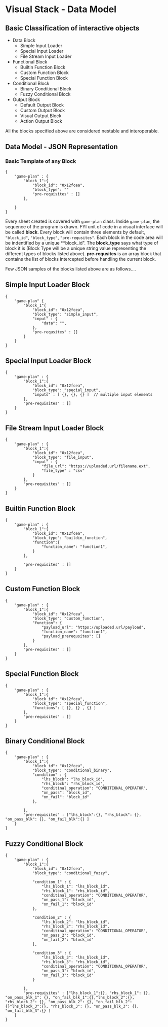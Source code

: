 # Visual Stack - Data Model

## Basic Classification of interactive objects

- Data Block
  - Simple Input Loader
  - Special Input Loader
  - File Stream Input Loader
- Functional Block
  - Builtin Function Block
  - Custom Function Block
  - Special Function Block
- Conditional Block
  - Binary Conditional Block
  - Fuzzy Conditional Block
- Output Block
  - Default Output Block
  - Custom Output Block
  - Visual Output Block
  - Action Output Block
 
All the blocks specified above are considered nestable and interoperable.

## Data Model - JSON Representation

### Basic Template of any Block

```
{
    "game-plan" : {
        "block_1":{
            "block_id": "0x12fcea",
            "block_type": ""
            "pre-requisites" : []
        },
        
    }
}
```

Every sheet created is covered with `game-plan` class. Inside `game-plan`, the sequence of the program is drawn. FYI unit of code in a visual interface will be called **block**. Every block will contain three elements by default, `"block_id"`, `"block_type"`, `"pre-requsites"`. Each block in the code area will be indentified by a unique **block_id". The **block_type** says what type of block it is (Block Type will be a unique string value representing the different types of blocks listed above). **pre-requsites** is an array block that contains the list of blocks intercepted before handling the current block.

Few JSON samples of the blocks listed above are as follows....

## Simple Input Loader Block
```
{
    "game-plan" {
        "block_1"{
            "block_id": "0x12fcea",
            "block_type": "simple_input",
            "input" : {
                "data": "",
            },
            "pre-requsites" : []
        }
    }   
}
```

## Special Input Loader Block

```
{
    "game-plan" : {
        "block_1":{
            "block_id": "0x12fcea",
            "block_type": "special_input",
            "inputs" : [ {}, {}, {} ]  // multiple input elements
        },
        "pre-requisites" : []
    }
}
```

## File Stream Input Loader Block

```
{
    "game-plan" : {
        "block_1":{
            "block_id": "0x12fcea",
            "block_type": "file_input",
            "input" : {
                "file_url": "https://uploaded.url/filename.ext",
                "file_type" : "csv"
            }
        },
        "pre-requisites" : []
    }
}
```
## Builtin Function Block

```
{
    "game-plan" : {
        "block_1":{
            "block_id": "0x12fcea",
            "block_type": "buildin_function",
            "function":{
                "function_name": "function1",
            } 
        },

        "pre-requisites" : []
    }
}
```

## Custom Function Block

```
{
    "game-plan" : {
        "block_1":{
            "block_id": "0x12fcea",
            "block_type": "custom_function",
            "function": {
                "payload_url": "https://uploaded.url/payload",
                "function_name": "function1",
                "payload_prerequsites": []
            }
        },
        "pre-requisites" : []
    }
}
```

## Special Function Block

```
{
    "game-plan" : {
        "block_1":{
            "block_id": "0x12fcea",
            "block_type": "special_function",
            "functions": [ {}, {} , {} ]
        },
        "pre-requisites" : []
    }
}
```

## Binary Conditional Block

```
{
    "game-plan" : {
        "block_1":{
            "block_id": "0x12fcea",
            "block_type": "conditional_binary",
            "condition" : {
                "lhs_block": "lhs_block_id",
                "rhs_block": "rhs_block_id",
                "conditinal_operation": "CONDITIONAL_OPERATOR",
                "on_pass": "block_id",
                "on_fail": "block_id"
            },
            
        },
        "pre-requisites" : ["lhs_block":{}, "rhs_block": {}, "on_pass_blk": {}, "on_fail_blk":{} ]
    }
}
```

## Fuzzy Conditional Block

```
{
    "game-plan" : {
        "block_1":{
            "block_id": "0x12fcea",
            "block_type": "conditional_fuzzy",
            
            "condition_1" : {
                "lhs_block_1": "lhs_block_id",
                "rhs_block_1": "rhs_block_id",
                "conditinal_operation": "CONDITIONAL_OPERATOR",
                "on_pass_1": "block_id",
                "on_fail_1": "block_id"
            },

            "condition_2" : {
                "lhs_block_2": "lhs_block_id",
                "rhs_block_2": "rhs_block_id",
                "conditinal_operation": "CONDITIONAL_OPERATOR",
                "on_pass_2": "block_id",
                "on_fail_2": "block_id"
            },

            "condition_3" : {
                "lhs_block_3": "lhs_block_id",
                "rhs_block_3": "rhs_block_id",
                "conditinal_operation": "CONDITIONAL_OPERATOR",
                "on_pass_3": "block_id",
                "on_fail_3": "block_id"
            }

        },
        "pre-requisites" : ["lhs_block_1":{}, "rhs_block_1": {}, "on_pass_blk_1": {}, "on_fail_blk_1":{},"lhs_block_2":{}, "rhs_block_2": {}, "on_pass_blk_2": {}, "on_fail_blk_2":{}"lhs_block_3":{}, "rhs_block_3": {}, "on_pass_blk_3": {}, "on_fail_blk_3":{} ]
    }
}
```





